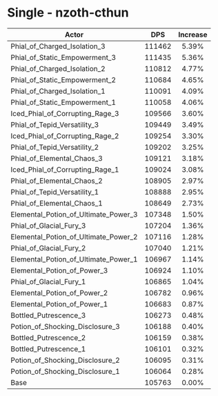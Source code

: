 # Single - nzoth-cthun
| Actor | DPS | Increase |
|---|:---:|:---:|
|Phial_of_Charged_Isolation_3|111462|5.39%|
|Phial_of_Static_Empowerment_3|111435|5.36%|
|Phial_of_Charged_Isolation_2|110812|4.77%|
|Phial_of_Static_Empowerment_2|110684|4.65%|
|Phial_of_Charged_Isolation_1|110091|4.09%|
|Phial_of_Static_Empowerment_1|110058|4.06%|
|Iced_Phial_of_Corrupting_Rage_3|109566|3.60%|
|Phial_of_Tepid_Versatility_3|109449|3.49%|
|Iced_Phial_of_Corrupting_Rage_2|109254|3.30%|
|Phial_of_Tepid_Versatility_2|109202|3.25%|
|Phial_of_Elemental_Chaos_3|109121|3.18%|
|Iced_Phial_of_Corrupting_Rage_1|109024|3.08%|
|Phial_of_Elemental_Chaos_2|108905|2.97%|
|Phial_of_Tepid_Versatility_1|108888|2.95%|
|Phial_of_Elemental_Chaos_1|108649|2.73%|
|Elemental_Potion_of_Ultimate_Power_3|107348|1.50%|
|Phial_of_Glacial_Fury_3|107204|1.36%|
|Elemental_Potion_of_Ultimate_Power_2|107116|1.28%|
|Phial_of_Glacial_Fury_2|107040|1.21%|
|Elemental_Potion_of_Ultimate_Power_1|106967|1.14%|
|Elemental_Potion_of_Power_3|106924|1.10%|
|Phial_of_Glacial_Fury_1|106865|1.04%|
|Elemental_Potion_of_Power_2|106782|0.96%|
|Elemental_Potion_of_Power_1|106683|0.87%|
|Bottled_Putrescence_3|106273|0.48%|
|Potion_of_Shocking_Disclosure_3|106188|0.40%|
|Bottled_Putrescence_2|106159|0.38%|
|Bottled_Putrescence_1|106101|0.32%|
|Potion_of_Shocking_Disclosure_2|106095|0.31%|
|Potion_of_Shocking_Disclosure_1|106064|0.28%|
|Base|105763|0.00%|
